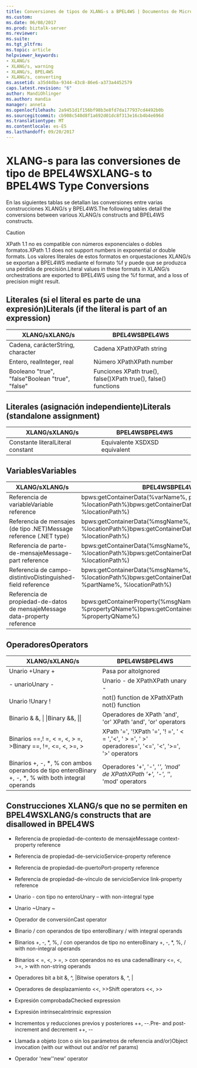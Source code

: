 ```yaml
---
title: Conversiones de tipos de XLANG-s a BPEL4WS | Documentos de Microsoft
ms.custom: 
ms.date: 06/08/2017
ms.prod: biztalk-server
ms.reviewer: 
ms.suite: 
ms.tgt_pltfrm: 
ms.topic: article
helpviewer_keywords:
- XLANG/s
- XLANG/s, warning
- XLANG/s, BPEL4WS
- XLANG/s, converting
ms.assetid: a35d4dba-9344-43c8-86e6-a373a4452579
caps.latest.revision: "6"
author: MandiOhlinger
ms.author: mandia
manager: anneta
ms.openlocfilehash: 2a9451d1f156bf98b3e8fd7da177937cd4492b0b
ms.sourcegitcommit: cb908c540d8f1a692d01dc8f313e16cb4b4e696d
ms.translationtype: MT
ms.contentlocale: es-ES
ms.lasthandoff: 09/20/2017
---
```

# <a name="xlang-s-to-bpel4ws-type-conversions"></a><span data-ttu-id="43780-102">XLANG-s para las conversiones de tipo de BPEL4WS</span><span class="sxs-lookup"><span data-stu-id="43780-102">XLANG-s to BPEL4WS Type Conversions</span></span>
<span data-ttu-id="43780-103">En las siguientes tablas se detallan las conversiones entre varias construcciones XLANG/s y BPEL4WS.</span><span class="sxs-lookup"><span data-stu-id="43780-103">The following tables detail the conversions between various XLANG/s constructs and BPEL4WS constructs.</span></span>  
  
> [!CAUTION]
>  <span data-ttu-id="43780-104">XPath 1.1 no es compatible con números exponenciales o dobles formatos.</span><span class="sxs-lookup"><span data-stu-id="43780-104">XPath 1.1 does not support numbers in exponential or double formats.</span></span> <span data-ttu-id="43780-105">Los valores literales de estos formatos en orquestaciones XLANG/s se exportan a BPEL4WS mediante el formato %f  y puede que se produzca una pérdida de precisión.</span><span class="sxs-lookup"><span data-stu-id="43780-105">Literal values in these formats in XLANG/s orchestrations are exported to BPEL4WS using the %f format, and a loss of precision might result.</span></span>  
  
## <a name="literals-if-the-literal-is-part-of-an-expression"></a><span data-ttu-id="43780-106">Literales (si el literal es parte de una expresión)</span><span class="sxs-lookup"><span data-stu-id="43780-106">Literals (if the literal is part of an expression)</span></span>  
  
|<span data-ttu-id="43780-107">XLANG/s</span><span class="sxs-lookup"><span data-stu-id="43780-107">XLANG/s</span></span>|<span data-ttu-id="43780-108">BPEL4WS</span><span class="sxs-lookup"><span data-stu-id="43780-108">BPEL4WS</span></span>|  
|--------------|-------------|  
|<span data-ttu-id="43780-109">Cadena, carácter</span><span class="sxs-lookup"><span data-stu-id="43780-109">String, character</span></span>|<span data-ttu-id="43780-110">Cadena XPath</span><span class="sxs-lookup"><span data-stu-id="43780-110">XPath string</span></span>|  
|<span data-ttu-id="43780-111">Entero, real</span><span class="sxs-lookup"><span data-stu-id="43780-111">Integer, real</span></span>|<span data-ttu-id="43780-112">Número XPath</span><span class="sxs-lookup"><span data-stu-id="43780-112">XPath number</span></span>|  
|<span data-ttu-id="43780-113">Booleano "true", "false"</span><span class="sxs-lookup"><span data-stu-id="43780-113">Boolean "true", "false"</span></span>|<span data-ttu-id="43780-114">Funciones XPath true(), false()</span><span class="sxs-lookup"><span data-stu-id="43780-114">XPath true(), false() functions</span></span>|  
  
## <a name="literals-standalone-assignment"></a><span data-ttu-id="43780-115">Literales (asignación independiente)</span><span class="sxs-lookup"><span data-stu-id="43780-115">Literals (standalone assignment)</span></span>  
  
|<span data-ttu-id="43780-116">XLANG/s</span><span class="sxs-lookup"><span data-stu-id="43780-116">XLANG/s</span></span>|<span data-ttu-id="43780-117">BPEL4WS</span><span class="sxs-lookup"><span data-stu-id="43780-117">BPEL4WS</span></span>|  
|--------------|-------------|  
|<span data-ttu-id="43780-118">Constante literal</span><span class="sxs-lookup"><span data-stu-id="43780-118">Literal constant</span></span>|<span data-ttu-id="43780-119">Equivalente XSD</span><span class="sxs-lookup"><span data-stu-id="43780-119">XSD equivalent</span></span>|  
  
## <a name="variables"></a><span data-ttu-id="43780-120">Variables</span><span class="sxs-lookup"><span data-stu-id="43780-120">Variables</span></span>  
  
|<span data-ttu-id="43780-121">XLANG/s</span><span class="sxs-lookup"><span data-stu-id="43780-121">XLANG/s</span></span>|<span data-ttu-id="43780-122">BPEL4WS</span><span class="sxs-lookup"><span data-stu-id="43780-122">BPEL4WS</span></span>|  
|--------------|-------------|  
|<span data-ttu-id="43780-123">Referencia de variable</span><span class="sxs-lookup"><span data-stu-id="43780-123">Variable reference</span></span>|<span data-ttu-id="43780-124">bpws:getContainerData(%varName%,  part, %locationPath%)</span><span class="sxs-lookup"><span data-stu-id="43780-124">bpws:getContainerData(%varName%,  part, %locationPath%)</span></span>|  
|<span data-ttu-id="43780-125">Referencia de mensajes (de tipo .NET)</span><span class="sxs-lookup"><span data-stu-id="43780-125">Message reference (.NET type)</span></span>|<span data-ttu-id="43780-126">bpws:getContainerData(%msgName%, part, %locationPath%)</span><span class="sxs-lookup"><span data-stu-id="43780-126">bpws:getContainerData(%msgName%, part, %locationPath%)</span></span>|  
|<span data-ttu-id="43780-127">Referencia de parte-de-mensaje</span><span class="sxs-lookup"><span data-stu-id="43780-127">Message-part reference</span></span>|<span data-ttu-id="43780-128">bpws:getContainerData(%msgName%, %locationPath%)</span><span class="sxs-lookup"><span data-stu-id="43780-128">bpws:getContainerData(%msgName%, %locationPath%)</span></span>|  
|<span data-ttu-id="43780-129">Referencia de campo-distintivo</span><span class="sxs-lookup"><span data-stu-id="43780-129">Distinguished-field reference</span></span>|<span data-ttu-id="43780-130">bpws:getContainerData(%msgName%, %partName%, %locationPath%)</span><span class="sxs-lookup"><span data-stu-id="43780-130">bpws:getContainerData(%msgName%, %partName%, %locationPath%)</span></span>|  
|<span data-ttu-id="43780-131">Referencia de propiedad-de-datos de mensaje</span><span class="sxs-lookup"><span data-stu-id="43780-131">Message data-property reference</span></span>|<span data-ttu-id="43780-132">bpws:getContainerProperty(%msgName%, %propertyQName%)</span><span class="sxs-lookup"><span data-stu-id="43780-132">bpws:getContainerProperty(%msgName%, %propertyQName%)</span></span>|  
  
## <a name="operators"></a><span data-ttu-id="43780-133">Operadores</span><span class="sxs-lookup"><span data-stu-id="43780-133">Operators</span></span>  
  
|<span data-ttu-id="43780-134">XLANG/s</span><span class="sxs-lookup"><span data-stu-id="43780-134">XLANG/s</span></span>|<span data-ttu-id="43780-135">BPEL4WS</span><span class="sxs-lookup"><span data-stu-id="43780-135">BPEL4WS</span></span>|  
|--------------|-------------|  
|<span data-ttu-id="43780-136">Unario +</span><span class="sxs-lookup"><span data-stu-id="43780-136">Unary +</span></span>|<span data-ttu-id="43780-137">Pasa por alto</span><span class="sxs-lookup"><span data-stu-id="43780-137">Ignored</span></span>|  
|<span data-ttu-id="43780-138">- unario</span><span class="sxs-lookup"><span data-stu-id="43780-138">Unary -</span></span>|<span data-ttu-id="43780-139">Unario - de XPath</span><span class="sxs-lookup"><span data-stu-id="43780-139">XPath unary -</span></span>|  
|<span data-ttu-id="43780-140">Unario !</span><span class="sxs-lookup"><span data-stu-id="43780-140">Unary !</span></span>|<span data-ttu-id="43780-141">not() function de XPath</span><span class="sxs-lookup"><span data-stu-id="43780-141">XPath not() function</span></span>|  
|<span data-ttu-id="43780-142">Binario & &, &#124; &#124;</span><span class="sxs-lookup"><span data-stu-id="43780-142">Binary &&, &#124;&#124;</span></span>|<span data-ttu-id="43780-143">Operadores de XPath 'and', 'or' </span><span class="sxs-lookup"><span data-stu-id="43780-143">XPath 'and', 'or' operators</span></span>|  
|<span data-ttu-id="43780-144">Binarios ==,! =, < =, \<, > =, ></span><span class="sxs-lookup"><span data-stu-id="43780-144">Binary ==, !=, <=, \<, >=, ></span></span>|<span data-ttu-id="43780-145">XPath '=', '!</span><span class="sxs-lookup"><span data-stu-id="43780-145">XPath '=', '!</span></span> <span data-ttu-id="43780-146">=', ' < = ','\<', ' > =', ' >' operadores</span><span class="sxs-lookup"><span data-stu-id="43780-146">=', '<=', '\<', '>=', '>' operators</span></span>|  
|<span data-ttu-id="43780-147">Binarios +, -, *, % con ambos operandos de tipo entero</span><span class="sxs-lookup"><span data-stu-id="43780-147">Binary +, -, *, % with both integral operands</span></span>|<span data-ttu-id="43780-148">Operadores '+', '-', '*', 'mod' de XPath</span><span class="sxs-lookup"><span data-stu-id="43780-148">XPath '+', '-', '*', 'mod' operators</span></span>|  
  
## <a name="xlangs-constructs-that-are-disallowed-in-bpel4ws"></a><span data-ttu-id="43780-149">Construcciones XLANG/s que no se permiten en BPEL4WS</span><span class="sxs-lookup"><span data-stu-id="43780-149">XLANG/s constructs that are disallowed in BPEL4WS</span></span>  
  
-   <span data-ttu-id="43780-150">Referencia de propiedad-de-contexto de mensaje</span><span class="sxs-lookup"><span data-stu-id="43780-150">Message context-property reference</span></span>  
  
-   <span data-ttu-id="43780-151">Referencia de propiedad-de-servicio</span><span class="sxs-lookup"><span data-stu-id="43780-151">Service-property reference</span></span>  
  
-   <span data-ttu-id="43780-152">Referencia de propiedad-de-puerto</span><span class="sxs-lookup"><span data-stu-id="43780-152">Port-property reference</span></span>  
  
-   <span data-ttu-id="43780-153">Referencia de propiedad-de-vínculo de servicio</span><span class="sxs-lookup"><span data-stu-id="43780-153">Service link-property reference</span></span>  
  
-   <span data-ttu-id="43780-154">Unario - con tipo no entero</span><span class="sxs-lookup"><span data-stu-id="43780-154">Unary – with non-integral type</span></span>  
  
-   <span data-ttu-id="43780-155">Unario ~</span><span class="sxs-lookup"><span data-stu-id="43780-155">Unary ~</span></span>  
  
-   <span data-ttu-id="43780-156">Operador de conversión</span><span class="sxs-lookup"><span data-stu-id="43780-156">Cast operator</span></span>  
  
-   <span data-ttu-id="43780-157">Binario / con operandos de tipo entero</span><span class="sxs-lookup"><span data-stu-id="43780-157">Binary / with integral operands</span></span>  
  
-   <span data-ttu-id="43780-158">Binarios +, -, *, %, / con operandos de tipo no entero</span><span class="sxs-lookup"><span data-stu-id="43780-158">Binary +, -, *, %, / with non-integral operands</span></span>  
  
-   <span data-ttu-id="43780-159">Binarios < =, \<, > =, > con operandos no es una cadena</span><span class="sxs-lookup"><span data-stu-id="43780-159">Binary <=, \<, >=, > with non-string operands</span></span>  
  
-   <span data-ttu-id="43780-160">Operadores bit a bit &, ^, &#124;</span><span class="sxs-lookup"><span data-stu-id="43780-160">Bitwise operators &, ^, &#124;</span></span>  
  
-   <span data-ttu-id="43780-161">Operadores de desplazamiento <\<, >></span><span class="sxs-lookup"><span data-stu-id="43780-161">Shift operators <\<, >></span></span>  
  
-   <span data-ttu-id="43780-162">Expresión comprobada</span><span class="sxs-lookup"><span data-stu-id="43780-162">Checked expression</span></span>  
  
-   <span data-ttu-id="43780-163">Expresión intrínseca</span><span class="sxs-lookup"><span data-stu-id="43780-163">Intrinsic expression</span></span>  
  
-   <span data-ttu-id="43780-164">Incrementos y reducciones previos y posteriores ++, --.</span><span class="sxs-lookup"><span data-stu-id="43780-164">Pre- and post- increment and decrement ++, --</span></span>  
  
-   <span data-ttu-id="43780-165">Llamada a objeto (con o sin los parámetros de referencia and/or)</span><span class="sxs-lookup"><span data-stu-id="43780-165">Object invocation (with our without out and/or ref params)</span></span>  
  
-   <span data-ttu-id="43780-166">Operador 'new'</span><span class="sxs-lookup"><span data-stu-id="43780-166">'new' operator</span></span>